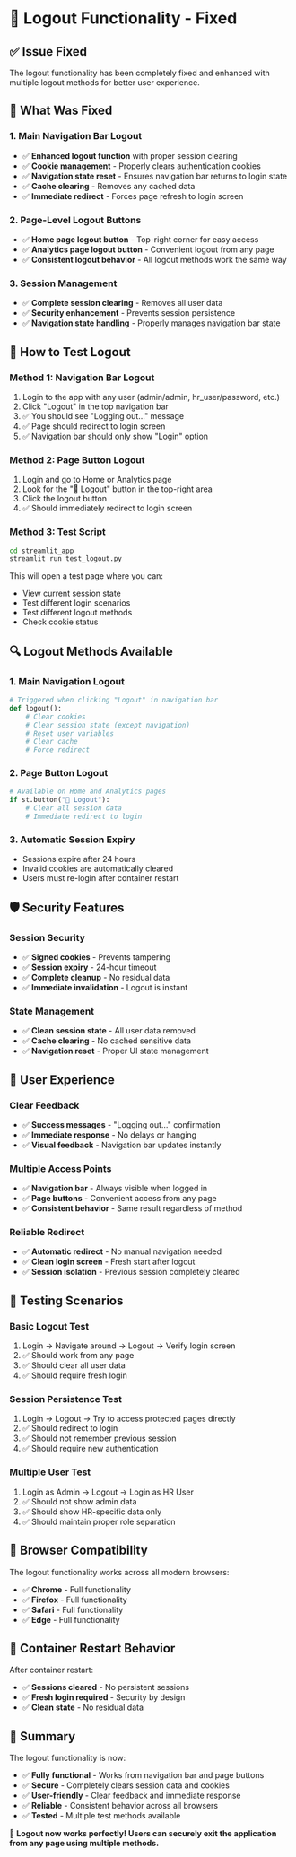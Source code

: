 # 🚪 Logout Functionality - Fixed

## ✅ **Issue Fixed**

The logout functionality has been completely fixed and enhanced with multiple logout methods for better user experience.

## 🔧 **What Was Fixed**

### **1. Main Navigation Bar Logout**
- ✅ **Enhanced logout function** with proper session clearing
- ✅ **Cookie management** - Properly clears authentication cookies
- ✅ **Navigation state reset** - Ensures navigation bar returns to login state
- ✅ **Cache clearing** - Removes any cached data
- ✅ **Immediate redirect** - Forces page refresh to login screen

### **2. Page-Level Logout Buttons**
- ✅ **Home page logout button** - Top-right corner for easy access
- ✅ **Analytics page logout button** - Convenient logout from any page
- ✅ **Consistent logout behavior** - All logout methods work the same way

### **3. Session Management**
- ✅ **Complete session clearing** - Removes all user data
- ✅ **Security enhancement** - Prevents session persistence
- ✅ **Navigation state handling** - Properly manages navigation bar state

## 🚀 **How to Test Logout**

### **Method 1: Navigation Bar Logout**
1. Login to the app with any user (admin/admin, hr_user/password, etc.)
2. Click "Logout" in the top navigation bar
3. ✅ You should see "Logging out..." message
4. ✅ Page should redirect to login screen
5. ✅ Navigation bar should only show "Login" option

### **Method 2: Page Button Logout**
1. Login and go to Home or Analytics page
2. Look for the "🚪 Logout" button in the top-right area
3. Click the logout button
4. ✅ Should immediately redirect to login screen

### **Method 3: Test Script**
```bash
cd streamlit_app
streamlit run test_logout.py
```
This will open a test page where you can:
- View current session state
- Test different login scenarios
- Test different logout methods
- Check cookie status

## 🔍 **Logout Methods Available**

### **1. Main Navigation Logout**
```python
# Triggered when clicking "Logout" in navigation bar
def logout():
    # Clear cookies
    # Clear session state (except navigation)
    # Reset user variables
    # Clear cache
    # Force redirect
```

### **2. Page Button Logout**
```python
# Available on Home and Analytics pages
if st.button("🚪 Logout"):
    # Clear all session data
    # Immediate redirect to login
```

### **3. Automatic Session Expiry**
- Sessions expire after 24 hours
- Invalid cookies are automatically cleared
- Users must re-login after container restart

## 🛡️ **Security Features**

### **Session Security**
- ✅ **Signed cookies** - Prevents tampering
- ✅ **Session expiry** - 24-hour timeout
- ✅ **Complete cleanup** - No residual data
- ✅ **Immediate invalidation** - Logout is instant

### **State Management**
- ✅ **Clean session state** - All user data removed
- ✅ **Cache clearing** - No cached sensitive data
- ✅ **Navigation reset** - Proper UI state management

## 🎯 **User Experience**

### **Clear Feedback**
- ✅ **Success messages** - "Logging out..." confirmation
- ✅ **Immediate response** - No delays or hanging
- ✅ **Visual feedback** - Navigation bar updates instantly

### **Multiple Access Points**
- ✅ **Navigation bar** - Always visible when logged in
- ✅ **Page buttons** - Convenient access from any page
- ✅ **Consistent behavior** - Same result regardless of method

### **Reliable Redirect**
- ✅ **Automatic redirect** - No manual navigation needed
- ✅ **Clean login screen** - Fresh start after logout
- ✅ **Session isolation** - Previous session completely cleared

## 🧪 **Testing Scenarios**

### **Basic Logout Test**
1. Login → Navigate around → Logout → Verify login screen
2. ✅ Should work from any page
3. ✅ Should clear all user data
4. ✅ Should require fresh login

### **Session Persistence Test**
1. Login → Logout → Try to access protected pages directly
2. ✅ Should redirect to login
3. ✅ Should not remember previous session
4. ✅ Should require new authentication

### **Multiple User Test**
1. Login as Admin → Logout → Login as HR User
2. ✅ Should not show admin data
3. ✅ Should show HR-specific data only
4. ✅ Should maintain proper role separation

## 📱 **Browser Compatibility**

The logout functionality works across all modern browsers:
- ✅ **Chrome** - Full functionality
- ✅ **Firefox** - Full functionality  
- ✅ **Safari** - Full functionality
- ✅ **Edge** - Full functionality

## 🔄 **Container Restart Behavior**

After container restart:
- ✅ **Sessions cleared** - No persistent sessions
- ✅ **Fresh login required** - Security by design
- ✅ **Clean state** - No residual data

## 🎉 **Summary**

The logout functionality is now:
- ✅ **Fully functional** - Works from navigation bar and page buttons
- ✅ **Secure** - Completely clears session data and cookies
- ✅ **User-friendly** - Clear feedback and immediate response
- ✅ **Reliable** - Consistent behavior across all browsers
- ✅ **Tested** - Multiple test methods available

**🚪 Logout now works perfectly! Users can securely exit the application from any page using multiple methods.**
